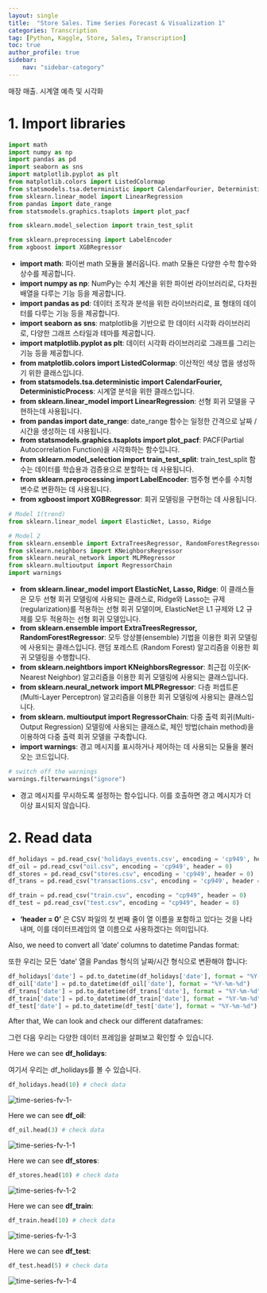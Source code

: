 ```yaml
---
layout: single
title:  "Store Sales. Time Series Forecast & Visualization 1"
categories: Transcription
tag: [Python, Kaggle, Store, Sales, Transcription]
toc: true
author_profile: true
sidebar:
    nav: "sidebar-category"
---
```


매장 매출. 시계열 예측 및 시각화

# 1. Import libraries

```python
import math
import numpy as np
import pandas as pd
import seaborn as sns
import matplotlib.pyplot as plt
from matplotlib.colors import ListedColormap
from statsmodels.tsa.deterministic import CalendarFourier, DeterministicProcess
from sklearn.linear_model import LinearRegression
from pandas import date_range
from statsmodels.graphics.tsaplots import plot_pacf

from sklearn.model_selection import train_test_split

from sklearn.preprocessing import LabelEncoder
from xgboost import XGBRegressor
```

- **import math**: 파이썬 math 모듈을 불러옵니다. math 모듈은 다양한 수학 함수와 상수를 제공합니다.
- **import numpy as np**: NumPy는 수치 계산을 위한 파이썬 라이브러리로, 다차원 배열을 다루는 기능 등을 제공합니다.
- **import pandas as pd**: 데이터 조작과 분석을 위한 라이브러리로, 표 형태의 데이터를 다루는 기능 등을 제공합니다.
- **import seaborn as sns**: matplotlib을 기반으로 한 데이터 시각화 라이브러리로, 다양한 그래프 스타일과 테마를 제공합니다.
- **import matplotlib.pyplot as plt**: 데이터 시각화 라이브러리로 그래프를 그리는 기능 등을 제공합니다.
- **from matplotlib.colors import ListedColormap**: 이산적인 색상 맵을 생성하기 위한 클래스입니다.
- **from statsmodels.tsa.deterministic import CalendarFourier, DeterministicProcess**: 시계열 분석을 위한 클래스입니다.
- **from sklearn.linear_model import LinearRegression**: 선형 회귀 모델을 구현하는데 사용됩니다.
- **from pandas import date_range**: date_range 함수는 일정한 간격으로 날짜 / 시간을 생성하는 데 사용됩니다.
- **from statsmodels.graphics.tsaplots import plot_pacf**: PACF(Partial Autocorrelation Function)을 시각화하는 함수입니다.
- **from sklearn.model_selection import train_test_split**: train_test_split 함수는 데이터를 학습용과 검증용으로 분할하는 데 사용됩니다.
- **from sklearn.preprocessing import LabelEncoder**: 범주형 변수를 수치형 변수로 변환하는 데 사용됩니다.
- **from xgboost import XGBRegressor**: 회귀 모델링을 구현하는 데 사용됩니다.

```python
# Model 1(trend)
from sklearn.linear_model import ElasticNet, Lasso, Ridge

# Model 2
from sklearn.ensemble import ExtraTreesRegressor, RandomForestRegressor
from sklearn.neighbors import KNeighborsRegressor
from sklearn.neural_network import MLPRegressor
from sklearn.multioutput import RegressorChain
import warnings
```

- **from sklearn.linear_model import ElasticNet, Lasso, Ridge**: 이 클래스들은 모두 선형 회귀 모델링에 사용되는 클래스로, Ridge와 Lasso는 규제(regularization)를 적용하는 선형 회귀 모델이며, ElasticNet은 L1 규제와 L2 규제를 모두 적용하는 선형 회귀 모델입니다.
- **from sklearn.ensemble import ExtraTreesRegressor, RandomForestRegressor**: 모두 앙상블(ensemble) 기법을 이용한 회귀 모델링에 사용되는 클래스입니다. 랜덤 포레스트 (Random Forest) 알고리즘을 이용한 회귀 모델링을 수행합니다.
- **from sklearn.neightbors import KNeighborsRegressor**: 최근접 이웃(K-Nearest Neighbor) 알고리즘을 이용한 회귀 모델링에 사용되는 클래스입니다.
- **from sklearn.neural_network import MLPRegressor**: 다층 퍼셉트론(Multi-Layer Perceptron) 알고리즘을 이용한 회귀 모델링에 사용되는 클래스입니다.
- **from sklearn. multioutput import RegressorChain**: 다중 출력 회귀(Multi-Output Regression) 모델링에 사용되는 클래스로, 체인 방법(chain method)을 이용하여 다중 출력 회귀 모델을 구축합니다.
- **import warnings**: 경고 메시지를 표시하거나 제어하는 데 사용되는 모듈을 불러오는 코드입니다.

```python
# switch off the warnings
warnings.filterwarnings("ignore")
```

- 경고 메시지를 무시하도록 설정하는 함수입니다. 이를 호출하면 경고 메시지가 더 이상 표시되지 않습니다.

# 2. Read data

```python
df_holidays = pd.read_csv('holidays_events.csv', encoding = 'cp949', header = 0)
df_oil = pd.read_csv("oil.csv", encoding = 'cp949', header = 0)
df_stores = pd.read_csv("stores.csv", encoding = 'cp949', header = 0)
df_trans = pd.read_csv("transactions.csv", encoding = 'cp949', header = 0)

df_train = pd.read_csv("train.csv", encoding = "cp949", header = 0)
df_test = pd.read_csv("test.csv", encoding = "cp949", header = 0)
```

- ************‘header = 0’************ 은 CSV 파일의 첫 번째 줄이 열 이름을 포함하고 있다는 것을 나타내며, 이를 데이터프레임의 열 이름으로 사용하겠다는 의미입니다.

Also, we need to convert all ‘date’ columns to datetime Pandas format:

또한 우리는 모든 ‘date’ 열을 Pandas 형식의 날짜/시간 형식으로 변환해야 합니다:

```python
df_holidays['date'] = pd.to_datetime(df_holidays['date'], format = "%Y-%m-%d")
df_oil['date'] = pd.to_datetime(df_oil['date'], format = "%Y-%m-%d")
df_trans['date'] = pd.to_datetime(df_trans['date'], format = "%Y-%m-%d")
df_train['date'] = pd.to_datetime(df_train['date'], format = "%Y-%m-%d")
df_test['date'] = pd.to_datetime(df_test['date'], format = "%Y-%m-%d")
```

After that, We can look and check our different dataframes:

그런 다음 우리는 다양한 데이터 프레임을 살펴보고 확인할 수 있습니다.

Here we can see **df_holidays**:

여기서 우리는 df_holidays를 볼 수 있습니다.

```python
df_holidays.head(10) # check data
```

![time-series-fv-1-](https://user-images.githubusercontent.com/130429032/236100045-3d7f9248-05c3-4532-8ed8-1252c3f8859c.png)

Here we can see **df_oil**:

```python
df_oil.head(3) # check data
```

![time-series-fv-1-1](https://user-images.githubusercontent.com/130429032/236100046-aad19c3e-26fc-471d-8b36-7ec096393372.png)

Here we can see **df_stores**:

```python
df_stores.head(10) # check data
```

![time-series-fv-1-2](https://user-images.githubusercontent.com/130429032/236100052-884125ec-df8b-468c-920c-77bbe603dabd.png)

Here we can see **df_train**:

```python
df_train.head(10) # check data
```

![time-series-fv-1-3](https://user-images.githubusercontent.com/130429032/236100057-8343dbab-7c08-4d87-ae70-1c59ea23acd3.png)

Here we can see **df_test**:

```python
df_test.head(5) # check data
```

![time-series-fv-1-4](https://user-images.githubusercontent.com/130429032/236100061-ea2a71ce-0867-4098-8aea-f4ea237adf70.png)